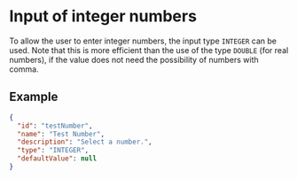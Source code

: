 # Input of integer numbers
To allow the user to enter integer numbers, the input type `INTEGER` can be used. Note that this is more efficient than the use of the type `DOUBLE` (for real numbers), if the value does not need the possibility of numbers with comma.


## Example

```json
{
  "id": "testNumber",
  "name": "Test Number",
  "description": "Select a number.",
  "type": "INTEGER",
  "defaultValue": null
}
```